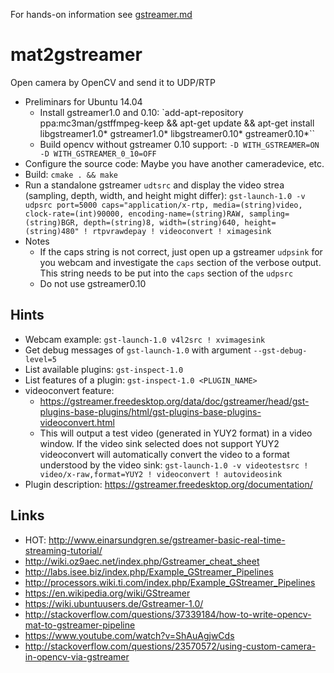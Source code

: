 For hands-on information see [gstreamer.md](gstreamer.md)

# mat2gstreamer
Open camera by OpenCV and send it to UDP/RTP

- Preliminars for Ubuntu 14.04
  - Install gstreamer1.0 and 0.10: `add-apt-repository ppa:mc3man/gstffmpeg-keep && apt-get update && apt-get install libgstreamer1.0* gstreamer1.0* libgstreamer0.10* gstreamer0.10*``
  - Build opencv without gstreamer 0.10 support: `-D WITH_GSTREAMER=ON -D WITH_GSTREAMER_0_10=OFF`
- Configure the source code: Maybe you have another cameradevice, etc.
- Build: `cmake . && make`
- Run a standalone gstreamer `udtsrc` and display the video strea (sampling, depth, width, and height might differ): `gst-launch-1.0 -v udpsrc port=5000 caps="application/x-rtp, media=(string)video, clock-rate=(int)90000, encoding-name=(string)RAW, sampling=(string)BGR, depth=(string)8, width=(string)640, height=(string)480" ! rtpvrawdepay ! videoconvert ! ximagesink`
- Notes
  - If the caps string is not correct, just open up a gstreamer `udpsink` for you webcam and investigate the `caps` section of the verbose output. This string needs to be put into the `caps` section of the `udpsrc`
  - Do not use gstreamer0.10

## Hints

- Webcam example: `gst-launch-1.0 v4l2src ! xvimagesink`
- Get debug messages of `gst-launch-1.0` with argument `--gst-debug-level=5`
- List available plugins: `gst-inspect-1.0`
- List features of a plugin: `gst-inspect-1.0 <PLUGIN_NAME>`
- videoconvert feature:
  - https://gstreamer.freedesktop.org/data/doc/gstreamer/head/gst-plugins-base-plugins/html/gst-plugins-base-plugins-videoconvert.html
  - This will output a test video (generated in YUY2 format) in a video window. If the video sink selected does not support YUY2 videoconvert will automatically convert the video to a format understood by the video sink: `gst-launch-1.0 -v videotestsrc ! video/x-raw,format=YUY2 ! videoconvert ! autovideosink`
- Plugin description: https://gstreamer.freedesktop.org/documentation/

## Links
- HOT: http://www.einarsundgren.se/gstreamer-basic-real-time-streaming-tutorial/
- http://wiki.oz9aec.net/index.php/Gstreamer_cheat_sheet
- http://labs.isee.biz/index.php/Example_GStreamer_Pipelines
- http://processors.wiki.ti.com/index.php/Example_GStreamer_Pipelines
- https://en.wikipedia.org/wiki/GStreamer
- https://wiki.ubuntuusers.de/Gstreamer-1.0/
- http://stackoverflow.com/questions/37339184/how-to-write-opencv-mat-to-gstreamer-pipeline
- https://www.youtube.com/watch?v=ShAuAgjwCds
- http://stackoverflow.com/questions/23570572/using-custom-camera-in-opencv-via-gstreamer
